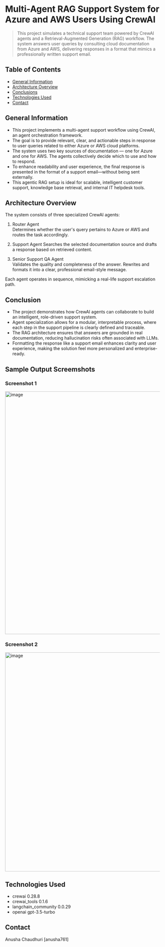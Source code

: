 # Multi-Agent RAG Support System for Azure and AWS Users Using CrewAI

> This project simulates a technical support team powered by CrewAI agents and a Retrieval-Augmented Generation (RAG) workflow. The system answers user queries by consulting cloud documentation from Azure and AWS, delivering responses in a format that mimics a professionally written support email.

## Table of Contents
* [General Information](#general-information)
* [Architecture Overview](#architecture-overview)
* [Conclusions](#conclusions)
* [Technologies Used](#technologies-used)
* [Contact](#contact)



## General Information

- This project implements a multi-agent support workflow using CrewAI, an agent orchestration framework.
- The goal is to provide relevant, clear, and actionable steps in response to user queries related to either Azure or AWS cloud platforms.
- The system uses two key sources of documentation — one for Azure and one for AWS. The agents collectively decide which to use and how to respond.
- To enhance readability and user experience, the final response is presented in the format of a support email—without being sent externally.
- This agentic RAG setup is ideal for scalable, intelligent customer support, knowledge base retrieval, and internal IT helpdesk tools.



## Architecture Overview

The system consists of three specialized CrewAI agents:

1. Router Agent  
   Determines whether the user's query pertains to Azure or AWS and routes the task accordingly.

2. Support Agent 
   Searches the selected documentation source and drafts a response based on retrieved content.

3. Senior Support QA Agent  
   Validates the quality and completeness of the answer. Rewrites and formats it into a clear, professional email-style message.

Each agent operates in sequence, mimicking a real-life support escalation path.



## Conclusion

- The project demonstrates how CrewAI agents can collaborate to build an intelligent, role-driven support system.
- Agent specialization allows for a modular, interpretable process, where each step in the support pipeline is clearly defined and traceable.
- The RAG architecture ensures that answers are grounded in real documentation, reducing hallucination risks often associated with LLMs.
- Formatting the response like a support email enhances clarity and user experience, making the solution feel more personalized and enterprise-ready.



## Sample Output Screemshots

### Screenshot 1
<img width="880" height="788" alt="image" src="https://github.com/user-attachments/assets/bfcd2d9d-6a03-4978-91e1-ca444eb6c446" />

### Screenshot 2
<img width="892" height="711" alt="image" src="https://github.com/user-attachments/assets/fca02293-8afc-4eb5-8701-26f502b489b3" />



## Technologies Used

- crewai 0.28.8
- crewai_tools 0.1.6
- langchain_community 0.0.29
- openai gpt-3.5-turbo

## Contact
Anusha Chaudhuri [anusha761]
